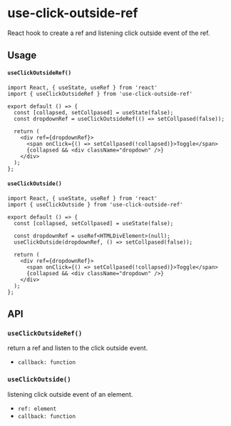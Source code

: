 # use-click-outside-ref

React hook to create a ref and listening click outside event of the ref.

## Usage
#### `useClickOutsideRef()`
```tsx
import React, { useState, useRef } from 'react'
import { useClickOutsideRef } from 'use-click-outside-ref'

export default () => {
  const [collapsed, setCollpased] = useState(false);
  const dropdownRef = useClickOutsideRef(() => setCollpased(false));

  return (
    <div ref={dropdownRef}>
      <span onClick={() => setCollpased(!collapsed)}>Toggle</span>
      {collapsed && <div className="dropdown" />}
    </div>
  );
};
```

#### `useClickOutside()`
```tsx
import React, { useState, useRef } from 'react'
import { useClickOutside } from 'use-click-outside-ref'

export default () => {
  const [collapsed, setCollpased] = useState(false);

  const dropdownRef = useRef<HTMLDivElement>(null);
  useClickOutside(dropdownRef, () => setCollpased(false));

  return (
    <div ref={dropdownRef}>
      <span onClick={() => setCollpased(!collapsed)}>Toggle</span>
      {collapsed && <div className="dropdown" />}
    </div>
  );
};
```
## API

### `useClickOutsideRef()`
return a ref and listen to the click outside event.
- `callback: function`

### `useClickOutside()`
listening click outside event of an element.
- `ref: element`
- `callback: function`

